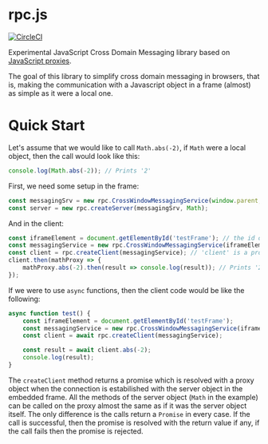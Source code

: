 # rpc.js
[![CircleCI](https://circleci.com/gh/Katona/rpc.js.svg?style=shield&circle-token=4fe7750d41525e10efd25cf28e42b5b07c8230f9)](https://circleci.com/gh/Katona/rpc.js)

Experimental JavaScript Cross Domain Messaging library based on [JavaScript proxies](https://developer.mozilla.org/en-US/docs/Web/JavaScript/Reference/Global_Objects/Proxy).

The goal of this library to simplify cross domain messaging in browsers, that is, making the communication with a Javascript object in a frame (almost) as simple as it were a local one.

# Quick Start
Let's assume that we would like to call `Math.abs(-2)`, if `Math` were a local object, then the call would look like this:

```javascript
console.log(Math.abs(-2)); // Prints '2'
```

First, we need some setup in the frame:
```javascript
const messagingSrv = new rpc.CrossWindowMessagingService(window.parent, "*");
const server = new rpc.createServer(messagingSrv, Math);
```

And in the client:
```javascript
const iframeElement = document.getElementById('testFrame'); // the id of the frame containing the `Math` object to be called
const messagingService = new rpc.CrossWindowMessagingService(iframeElement.contentWindow, "*");
const client = rpc.createClient(messagingService); // 'client' is a promise which resolves with the proxy of 'Math'
client.then(mathProxy => {
    mathProxy.abs(-2).then(result => console.log(result)); // Prints '2'
});
```

If we were to use `async` functions, then the client code would be like the following:
```javascript
async function test() {
    const iframeElement = document.getElementById('testFrame');
    const messagingService = new rpc.CrossWindowMessagingService(iframeElement.contentWindow, "*");
    const client = await rpc.createClient(messagingService);

    const result = await client.abs(-2);
    console.log(result);
}
```

The `createClient` method returns a promise which is resolved with a proxy object when the connection is estabilished with the server object in the embedded frame. All the methods of the server object (`Math` in the example) can be called on the proxy almost the same as if it was the server object itself. The only difference is the calls return a `Promise` in every case. If the call is successful, then the promise is resolved with the return value if any, if the call fails then the promise is rejected.